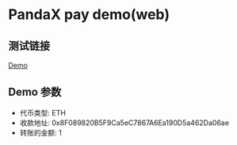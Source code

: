# PandaX pay demo(web)

## 测试链接

[Demo](http://test.pandax.tech/app-pay.html)

## Demo 参数

* 代币类型: ETH
* 收款地址: 0x8F089820B5F9Ca5eC7867A6Ea190D5a462Da06ae
* 转账的金额: 1